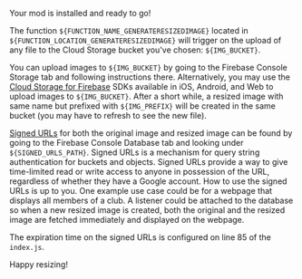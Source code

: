 Your mod is installed and ready to go!

The function `${FUNCTION_NAME_GENERATERESIZEDIMAGE}` located in `${FUNCTION_LOCATION_GENERATERESIZEDIMAGE}` will trigger on the upload of any file to the Cloud Storage bucket you've chosen: `${IMG_BUCKET}`.

You can upload images to `${IMG_BUCKET}` by going to the Firebase Console Storage tab and following instructions there. Alternatively, you may use the [Cloud Storage for Firebase](https://firebase.google.com/docs/storage/) SDKs available in iOS, Android, and Web to upload images to `${IMG_BUCKET}`. After a short while, a resized image with same name but prefixed with `${IMG_PREFIX}` will be created in the same bucket (you may have to refresh to see the new file).

[Signed URLs](https://cloud.google.com/storage/docs/access-control/signed-urls) for both the original image and resized image can be found by going to the Firebase Console Database tab and looking under `${SIGNED_URLS_PATH}`. Signed URLs is a mechanism for query string authentication for buckets and objects. Signed URLs provide a way to give time-limited read or write access to anyone in possession of the URL, regardless of whether they have a Google account. How to use the signed URLs is up to you. One example use case could be for a webpage that displays all members of a club. A listener could be attached to the database so when a new resized image is created, both the original and the resized image are fetched immediately and displayed on the webpage.

The expiration time on the signed URLs is configured on line 85 of the `index.js`.

Happy resizing!
